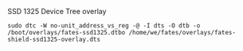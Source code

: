 SSD 1325 Device Tree overlay

`sudo dtc -W no-unit_address_vs_reg -@ -I dts -O dtb -o /boot/overlays/fates-ssd1325.dtbo /home/we/fates/overlays/fates-shield-ssd1325-overlay.dts`
